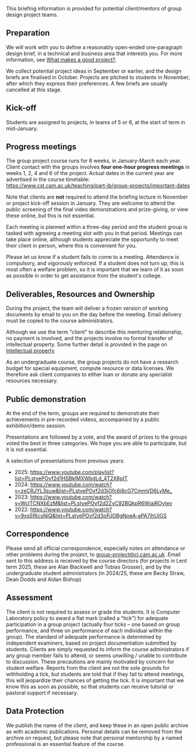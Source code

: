 This briefing information is provided for potential client/mentors of
group design project teams.

## Preparation

We will work with you to define a reasonably open-ended one-paragraph
design brief, in a technical and business area that interests you. For
more information, see [What makes a good
project?](What_makes_a_good_project? "wikilink").

We collect potential project ideas in September or earlier, and the
design briefs are finalised in October. Projects are pitched to students
in November, after which they express their preferences. A few briefs
are usually cancelled at this stage.

## Kick-off

Students are assigned to projects, in teams of 5 or 6, at the start of
term in mid-January.

## Progress meetings

The group project course runs for 8 weeks, in January-March each year.
Client contact with the groups involves **four one-hour progress
meetings** in weeks 1, 2, 4 and 6 of the project. Actual dates in the
current year are advertised in the course timetable:
<https://www.cst.cam.ac.uk/teaching/part-ib/group-projects/important-dates>

Note that clients are **not** required to attend the briefing lecture in
November or project kick-off session in January. They are welcome to
attend the public screening of the final video demonstrations and
prize-giving, or view these online, but this is not essential.

Each meeting is planned within a three-day period and the student group
is tasked with agreeing a meeting slot with you in that period. Meetings
can take place online, although students appreciate the opportunity to
meet their client in person, where this is convenient for you.

Please let us know if a student fails to come to a meeting. Attendance
is compulsory, and vigorously enforced. If a student does not turn up,
this is most often a welfare problem, so it is important that we learn
of it as soon as possible in order to get assistance from the student's
college.

## Deliverables, Resources and Ownership

During the project, the team will deliver a frozen version of working
documents by email to you on the day before the meeting. Email delivery
must be copied to the course administrators.

Although we use the term "client" to describe this mentoring
relationship, no payment is involved, and the projects involve no formal
transfer of intellectual property. Some further detail is provided in
the page on [Intellectual property](Intellectual_property "wikilink")

As an undergraduate course, the group projects do not have a research
budget for special equipment, compute resource or data licenses. We
therefore ask client companies to either loan or donate any specialist
resources necessary.

## Public demonstration

At the end of the term, groups are required to demonstrate their
achievements in pre-recorded videos, accompanied by a public
exhibition/demo session.

Presentations are followed by a vote, and the award of prizes to the
groups voted the best in three categories. We hope you are able to
participate, but it is not essential.

A selection of presentations from previous years:

- 2025:
  <https://www.youtube.com/playlist?list=PLstyePOvf2d1HSBklMXWbdLd_4T2X8pIT>
- 2024:
  <https://www.youtube.com/watch?v=zeCRJYL3suw&list=PLstyePOvf2d3jOfc6j8cG7CmmVD6LyMe_>
- 2023:
  <https://www.youtube.com/watch?v=WcITCNXbEzM&list=PLstyePOvf2d2ZvC92BQkpR6WiaiROytev>
- 2022:
  <https://www.youtube.com/watch?v=9xs5f6csNiQ&list=PLstyePOvf2d3oPJOBgNoeA-aPA7lhUIGS>

## Correspondence

Please send all official correspondence, especially notes on attendance
or other problems during the project, to group-project@cl.cam.ac.uk
.Email sent to this address is received by the course directors (for
projects in Lent term 2025, these are Alan Blackwell and Tobias
Grosser), and by the undergraduate student administrators (in 2024/25,
these are Becky Straw, Dean Dodds and Aidan Bishop)

## Assessment

The client is not required to assess or grade the students. It is
Computer Laboratory policy to award a flat mark (called a “tick”) for
adequate participation in a group project (actually four ticks – one
based on group performance, and three on performance of each individual
within the group). The standard of adequate performance is determined by
independent examiners, based on project documentation submitted by
students. Clients are simply requested to inform the course
administrators if any group member fails to attend, or seems unwilling /
unable to contribute to discussion. These precautions are mainly
motivated by concern for student welfare. Reports from the client are
not the sole grounds for withholding a tick, but students are told that
if they fail to attend meetings, this will jeopardize their chances of
getting the tick. It is important that we know this as soon as possible,
so that students can receive tutorial or pastoral support if necessary.

## Data Protection

We publish the name of the client, and keep these in an open public
archive as with academic publications. Personal details can be removed
from the archive on request, but please note that personal mentorship by
a named professional is an essential feature of the course.